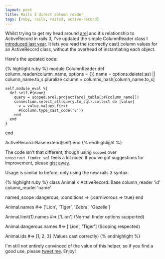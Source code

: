 ```yaml
---
layout: post
title: Rails 3 direct column reader
tags: [ruby, rails, rails3, active-record]
---
```

Whilst trying to get my head around [arel](http://github.com/brynary/arel) and it's relationship to ActiveRecord in rails 3, I've updated the simple ColumnReader class I [introduced last year](http://tomafro.net/2009/05/read-active-record-columns-directly-from-the-class).  It lets you read the (correctly cast) column values for an ActiveRecord class, without the overhead of instantiating each object.

Here's the updated code:

{% highlight ruby %}
module ColumnReader
  def column_reader(column_name, options = {})
    name = options.delete(:as) || column_name.to_s.pluralize
    column = columns_hash[column_name.to_s]
  
    self.module_eval %{
      def self.#{name}
        query = scoped.arel.project(arel_table[:#{column_name}])
        connection.select_all(query.to_sql).collect do |value| 
          v = value.values.first
          #{column.type_cast_code('v')}
        end
      end
    }
  end

  ActiveRecord::Base.extend(self)
end
{% endhighlight %}

The code isn't that different, though using `scoped` over `construct_finder_sql` feels a lot nicer.  If you've got suggestions for improvement, please [gist away](http://gist.github.com/301420). 

Usage is similar to before, only using the new rails 3 syntax:

{% highlight ruby %}
class Animal < ActiveRecord::Base
  column_reader 'id'
  column_reader 'name'  
 
  named_scope :dangerous, :conditions => {:carnivorous => true} 
end

Animal.names 
#=> ['Lion', 'Tiger', 'Zebra', 'Gazelle']
 
Animal.limit(1).names 
#=> ['Lion'] (Normal finder options supported)
 
Animal.dangerous.names 
#=> ['Lion', 'Tiger'] (Scoping respected)
 
Animal.ids
#=> [1, 2, 3] (Values cast correctly)
{% endhighlight %}

I'm still not entirely convinced of the value of this helper, so if you find a good use, please [tweet me](http://twitter.com/tomafro).  Enjoy!
